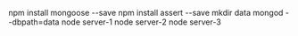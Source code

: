 npm install mongoose --save
npm install assert --save
mkdir data
mongod --dbpath=data
node server-1
node server-2
node server-3
